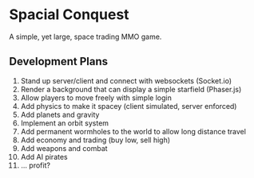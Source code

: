 # Spacial Conquest
A simple, yet large, space trading MMO game.

## Development Plans
1. Stand up server/client and connect with websockets (Socket.io)
2. Render a background that can display a simple starfield (Phaser.js)
3. Allow players to move freely with simple login
4. Add physics to make it spacey (client simulated, server enforced)
5. Add planets and gravity
6. Implement an orbit system
7. Add permanent wormholes to the world to allow long distance travel
8. Add economy and trading (buy low, sell high)
9. Add weapons and combat
10. Add AI pirates
11. ... profit?